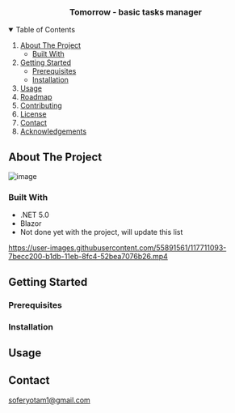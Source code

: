 <p align="center">
  <h3 align="center">Tomorrow - basic tasks manager</h3>
</p>



<!-- TABLE OF CONTENTS -->
<details open="open">
  <summary>Table of Contents</summary>
  <ol>
    <li>
      <a href="#about-the-project">About The Project</a>
      <ul>
        <li><a href="#built-with">Built With</a></li>
      </ul>
    </li>
    <li>
      <a href="#getting-started">Getting Started</a>
      <ul>
        <li><a href="#prerequisites">Prerequisites</a></li>
        <li><a href="#installation">Installation</a></li>
      </ul>
    </li>
    <li><a href="#usage">Usage</a></li>
    <li><a href="#roadmap">Roadmap</a></li>
    <li><a href="#contributing">Contributing</a></li>
    <li><a href="#license">License</a></li>
    <li><a href="#contact">Contact</a></li>
    <li><a href="#acknowledgements">Acknowledgements</a></li>
  </ol>
</details>



## About The Project
![image](https://user-images.githubusercontent.com/55891561/117709939-31b71100-b1da-11eb-863f-943be0b63944.png)

### Built With

* .NET 5.0
* Blazor
* Not done yet with the project, will update this list


https://user-images.githubusercontent.com/55891561/117711093-7becc200-b1db-11eb-8fc4-52bea7076b26.mp4



<!-- GETTING STARTED -->
## Getting Started



### Prerequisites


### Installation



<!-- USAGE EXAMPLES -->
## Usage

## Contact

soferyotam1@gmail.com

